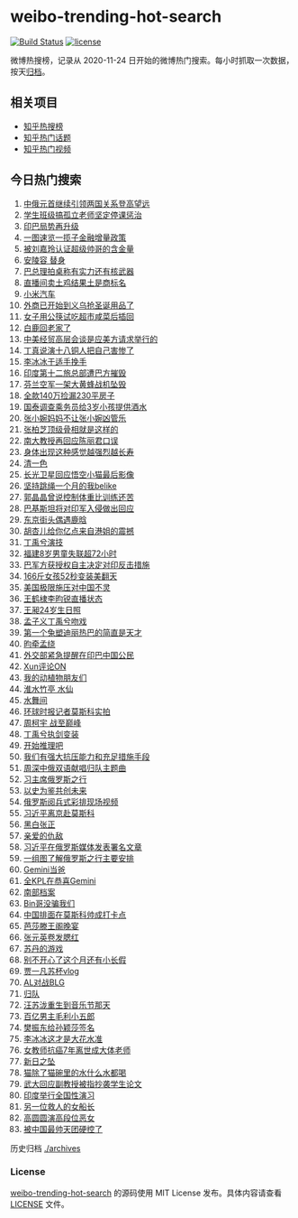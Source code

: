 # weibo-trending-hot-search

[![Build Status](https://github.com/justjavac/weibo-trending-hot-search/workflows/ci/badge.svg?branch=master)](https://github.com/justjavac/weibo-trending-hot-search/actions)
[![license](https://img.shields.io/github/license/justjavac/weibo-trending-hot-search)](https://github.com/justjavac/weibo-trending-hot-search/blob/master/LICENSE)

微博热搜榜，记录从 2020-11-24 日开始的微博热门搜索。每小时抓取一次数据，按天[归档](./archives)。

## 相关项目

- [知乎热搜榜](https://github.com/justjavac/zhihu-trending-top-search)
- [知乎热门话题](https://github.com/justjavac/zhihu-trending-hot-questions)
- [知乎热门视频](https://github.com/justjavac/zhihu-trending-hot-video)

## 今日热门搜索

<!-- BEGIN -->
<!-- 最后更新时间 Thu May 08 2025 06:08:33 GMT+0800 (China Standard Time) -->

1. [中俄元首继续引领两国关系登高望远](https://s.weibo.com//weibo?q=%23%E4%B8%AD%E4%BF%84%E5%85%83%E9%A6%96%E7%BB%A7%E7%BB%AD%E5%BC%95%E9%A2%86%E4%B8%A4%E5%9B%BD%E5%85%B3%E7%B3%BB%E7%99%BB%E9%AB%98%E6%9C%9B%E8%BF%9C%23&Refer=new_time)
1. [学生班级搞孤立老师坚定停课惩治](https://s.weibo.com//weibo?q=%23%E5%AD%A6%E7%94%9F%E7%8F%AD%E7%BA%A7%E6%90%9E%E5%AD%A4%E7%AB%8B%E8%80%81%E5%B8%88%E5%9D%9A%E5%AE%9A%E5%81%9C%E8%AF%BE%E6%83%A9%E6%B2%BB%23&t=31&band_rank=29&Refer=top)
1. [印巴局势再升级](https://s.weibo.com//weibo?q=%23%E5%8D%B0%E5%B7%B4%E5%B1%80%E5%8A%BF%E5%86%8D%E5%8D%87%E7%BA%A7%23&t=31&band_rank=11&Refer=top)
1. [一图速览一揽子金融增量政策](https://s.weibo.com//weibo?q=%23%E4%B8%80%E5%9B%BE%E9%80%9F%E8%A7%88%E4%B8%80%E6%8F%BD%E5%AD%90%E9%87%91%E8%9E%8D%E5%A2%9E%E9%87%8F%E6%94%BF%E7%AD%96%23&t=31&band_rank=3&Refer=top)
1. [被刘嘉玲认证超级帅哥的含金量](https://s.weibo.com//weibo?q=%E8%A2%AB%E5%88%98%E5%98%89%E7%8E%B2%E8%AE%A4%E8%AF%81%E8%B6%85%E7%BA%A7%E5%B8%85%E5%93%A5%E7%9A%84%E5%90%AB%E9%87%91%E9%87%8F&t=31&band_rank=8&Refer=top)
1. [安陵容 替身](https://s.weibo.com//weibo?q=%E5%AE%89%E9%99%B5%E5%AE%B9%20%E6%9B%BF%E8%BA%AB&t=31&band_rank=2&Refer=top)
1. [巴总理拍桌称有实力还有核武器](https://s.weibo.com//weibo?q=%23%E5%B7%B4%E6%80%BB%E7%90%86%E6%8B%8D%E6%A1%8C%E7%A7%B0%E6%9C%89%E5%AE%9E%E5%8A%9B%E8%BF%98%E6%9C%89%E6%A0%B8%E6%AD%A6%E5%99%A8%23&t=31&band_rank=10&Refer=top)
1. [直播间卖土鸡结果土是商标名](https://s.weibo.com//weibo?q=%23%E7%9B%B4%E6%92%AD%E9%97%B4%E5%8D%96%E5%9C%9F%E9%B8%A1%E7%BB%93%E6%9E%9C%E5%9C%9F%E6%98%AF%E5%95%86%E6%A0%87%E5%90%8D%23&t=31&band_rank=9&Refer=top)
1. [小米汽车](https://s.weibo.com//weibo?q=%E5%B0%8F%E7%B1%B3%E6%B1%BD%E8%BD%A6&t=31&band_rank=1&Refer=top)
1. [外商已开始到义乌抢圣诞用品了](https://s.weibo.com//weibo?q=%23%E5%A4%96%E5%95%86%E5%B7%B2%E5%BC%80%E5%A7%8B%E5%88%B0%E4%B9%89%E4%B9%8C%E6%8A%A2%E5%9C%A3%E8%AF%9E%E7%94%A8%E5%93%81%E4%BA%86%23&t=31&band_rank=22&Refer=top)
1. [女子用公筷试吃超市咸菜后插回](https://s.weibo.com//weibo?q=%23%E5%A5%B3%E5%AD%90%E7%94%A8%E5%85%AC%E7%AD%B7%E8%AF%95%E5%90%83%E8%B6%85%E5%B8%82%E5%92%B8%E8%8F%9C%E5%90%8E%E6%8F%92%E5%9B%9E%23&t=31&band_rank=43&Refer=top)
1. [白鹿回老家了](https://s.weibo.com//weibo?q=%23%E7%99%BD%E9%B9%BF%E5%9B%9E%E8%80%81%E5%AE%B6%E4%BA%86%23&t=31&band_rank=11&Refer=top)
1. [中美经贸高层会谈是应美方请求举行的](https://s.weibo.com//weibo?q=%23%E4%B8%AD%E7%BE%8E%E7%BB%8F%E8%B4%B8%E9%AB%98%E5%B1%82%E4%BC%9A%E8%B0%88%E6%98%AF%E5%BA%94%E7%BE%8E%E6%96%B9%E8%AF%B7%E6%B1%82%E4%B8%BE%E8%A1%8C%E7%9A%84%23&t=31&band_rank=36&Refer=top)
1. [丁真说演十八铜人把自己害惨了](https://s.weibo.com//weibo?q=%E4%B8%81%E7%9C%9F%E8%AF%B4%E6%BC%94%E5%8D%81%E5%85%AB%E9%93%9C%E4%BA%BA%E6%8A%8A%E8%87%AA%E5%B7%B1%E5%AE%B3%E6%83%A8%E4%BA%86&t=31&band_rank=33&Refer=top)
1. [李冰冰于适手挽手](https://s.weibo.com//weibo?q=%23%E6%9D%8E%E5%86%B0%E5%86%B0%E4%BA%8E%E9%80%82%E6%89%8B%E6%8C%BD%E6%89%8B%23&t=31&band_rank=4&Refer=top)
1. [印度第十二旅总部遭巴方摧毁](https://s.weibo.com//weibo?q=%E5%8D%B0%E5%BA%A6%E7%AC%AC%E5%8D%81%E4%BA%8C%E6%97%85%E6%80%BB%E9%83%A8%E9%81%AD%E5%B7%B4%E6%96%B9%E6%91%A7%E6%AF%81&t=31&band_rank=41&Refer=top)
1. [芬兰空军一架大黄蜂战机坠毁](https://s.weibo.com//weibo?q=%23%E8%8A%AC%E5%85%B0%E7%A9%BA%E5%86%9B%E4%B8%80%E6%9E%B6%E5%A4%A7%E9%BB%84%E8%9C%82%E6%88%98%E6%9C%BA%E5%9D%A0%E6%AF%81%23&t=31&band_rank=49&Refer=top)
1. [全款140万捡漏230平房子](https://s.weibo.com//weibo?q=%E5%85%A8%E6%AC%BE140%E4%B8%87%E6%8D%A1%E6%BC%8F230%E5%B9%B3%E6%88%BF%E5%AD%90&t=31&band_rank=14&Refer=top)
1. [国泰调查乘务员给3岁小孩提供酒水](https://s.weibo.com//weibo?q=%23%E5%9B%BD%E6%B3%B0%E8%B0%83%E6%9F%A5%E4%B9%98%E5%8A%A1%E5%91%98%E7%BB%993%E5%B2%81%E5%B0%8F%E5%AD%A9%E6%8F%90%E4%BE%9B%E9%85%92%E6%B0%B4%23&t=31&band_rank=25&Refer=top)
1. [张小婉妈妈不让张小婉凶管乐](https://s.weibo.com//weibo?q=%23%E5%BC%A0%E5%B0%8F%E5%A9%89%E5%A6%88%E5%A6%88%E4%B8%8D%E8%AE%A9%E5%BC%A0%E5%B0%8F%E5%A9%89%E5%87%B6%E7%AE%A1%E4%B9%90%23&t=31&band_rank=26&Refer=top)
1. [张柏芝顶级骨相就是这样的](https://s.weibo.com//weibo?q=%E5%BC%A0%E6%9F%8F%E8%8A%9D%E9%A1%B6%E7%BA%A7%E9%AA%A8%E7%9B%B8%E5%B0%B1%E6%98%AF%E8%BF%99%E6%A0%B7%E7%9A%84&t=31&band_rank=7&Refer=top)
1. [南大教授再回应陈丽君口误](https://s.weibo.com//weibo?q=%23%E5%8D%97%E5%A4%A7%E6%95%99%E6%8E%88%E5%86%8D%E5%9B%9E%E5%BA%94%E9%99%88%E4%B8%BD%E5%90%9B%E5%8F%A3%E8%AF%AF%23&t=31&band_rank=28&Refer=top)
1. [身体出现这种感觉越强烈越长寿](https://s.weibo.com//weibo?q=%23%E8%BA%AB%E4%BD%93%E5%87%BA%E7%8E%B0%E8%BF%99%E7%A7%8D%E6%84%9F%E8%A7%89%E8%B6%8A%E5%BC%BA%E7%83%88%E8%B6%8A%E9%95%BF%E5%AF%BF%23&t=31&band_rank=35&Refer=top)
1. [清一色](https://s.weibo.com//weibo?q=%E6%B8%85%E4%B8%80%E8%89%B2&t=31&band_rank=5&Refer=top)
1. [长光卫星回应悟空小猫最后影像](https://s.weibo.com//weibo?q=%23%E9%95%BF%E5%85%89%E5%8D%AB%E6%98%9F%E5%9B%9E%E5%BA%94%E6%82%9F%E7%A9%BA%E5%B0%8F%E7%8C%AB%E6%9C%80%E5%90%8E%E5%BD%B1%E5%83%8F%23&t=31&band_rank=37&Refer=top)
1. [坚持跳绳一个月的我belike](https://s.weibo.com//weibo?q=%23%E5%9D%9A%E6%8C%81%E8%B7%B3%E7%BB%B3%E4%B8%80%E4%B8%AA%E6%9C%88%E7%9A%84%E6%88%91belike%23&t=31&band_rank=23&Refer=top)
1. [郭晶晶曾说控制体重比训练还苦](https://s.weibo.com//weibo?q=%23%E9%83%AD%E6%99%B6%E6%99%B6%E6%9B%BE%E8%AF%B4%E6%8E%A7%E5%88%B6%E4%BD%93%E9%87%8D%E6%AF%94%E8%AE%AD%E7%BB%83%E8%BF%98%E8%8B%A6%23&t=31&band_rank=40&Refer=top)
1. [巴基斯坦将对印军入侵做出回应](https://s.weibo.com//weibo?q=%23%E5%B7%B4%E5%9F%BA%E6%96%AF%E5%9D%A6%E5%B0%86%E5%AF%B9%E5%8D%B0%E5%86%9B%E5%85%A5%E4%BE%B5%E5%81%9A%E5%87%BA%E5%9B%9E%E5%BA%94%23&t=31&band_rank=22&Refer=top)
1. [东京街头偶遇鹿晗](https://s.weibo.com//weibo?q=%23%E4%B8%9C%E4%BA%AC%E8%A1%97%E5%A4%B4%E5%81%B6%E9%81%87%E9%B9%BF%E6%99%97%23&t=31&band_rank=15&Refer=top)
1. [胡杏儿给你亿点来自港姐的震撼](https://s.weibo.com//weibo?q=%E8%83%A1%E6%9D%8F%E5%84%BF%E7%BB%99%E4%BD%A0%E4%BA%BF%E7%82%B9%E6%9D%A5%E8%87%AA%E6%B8%AF%E5%A7%90%E7%9A%84%E9%9C%87%E6%92%BC&t=31&band_rank=19&Refer=top)
1. [丁禹兮演技](https://s.weibo.com//weibo?q=%E4%B8%81%E7%A6%B9%E5%85%AE%E6%BC%94%E6%8A%80&t=31&band_rank=50&Refer=top)
1. [福建8岁男童失联超72小时](https://s.weibo.com//weibo?q=%23%E7%A6%8F%E5%BB%BA8%E5%B2%81%E7%94%B7%E7%AB%A5%E5%A4%B1%E8%81%94%E8%B6%8572%E5%B0%8F%E6%97%B6%23&t=31&band_rank=42&Refer=top)
1. [巴军方获授权自主决定对印反击措施](https://s.weibo.com//weibo?q=%23%E5%B7%B4%E5%86%9B%E6%96%B9%E8%8E%B7%E6%8E%88%E6%9D%83%E8%87%AA%E4%B8%BB%E5%86%B3%E5%AE%9A%E5%AF%B9%E5%8D%B0%E5%8F%8D%E5%87%BB%E6%8E%AA%E6%96%BD%23&t=31&band_rank=34&Refer=top)
1. [166斤女孩52秒变装美翻天](https://s.weibo.com//weibo?q=%23166%E6%96%A4%E5%A5%B3%E5%AD%A952%E7%A7%92%E5%8F%98%E8%A3%85%E7%BE%8E%E7%BF%BB%E5%A4%A9%23&t=31&band_rank=34&Refer=top)
1. [美国极限施压对中国不灵](https://s.weibo.com//weibo?q=%23%E7%BE%8E%E5%9B%BD%E6%9E%81%E9%99%90%E6%96%BD%E5%8E%8B%E5%AF%B9%E4%B8%AD%E5%9B%BD%E4%B8%8D%E7%81%B5%23&t=31&band_rank=50&Refer=top)
1. [王鹤棣李昀锐直播状态](https://s.weibo.com//weibo?q=%23%E7%8E%8B%E9%B9%A4%E6%A3%A3%E6%9D%8E%E6%98%80%E9%94%90%E7%9B%B4%E6%92%AD%E7%8A%B6%E6%80%81%23&t=31&band_rank=21&Refer=top)
1. [王昶24岁生日照](https://s.weibo.com//weibo?q=%23%E7%8E%8B%E6%98%B624%E5%B2%81%E7%94%9F%E6%97%A5%E7%85%A7%23&t=31&band_rank=13&Refer=top)
1. [孟子义丁禹兮吻戏](https://s.weibo.com//weibo?q=%E5%AD%9F%E5%AD%90%E4%B9%89%E4%B8%81%E7%A6%B9%E5%85%AE%E5%90%BB%E6%88%8F&t=31&band_rank=17&Refer=top)
1. [第一个兔塑迪丽热巴的简直是天才](https://s.weibo.com//weibo?q=%E7%AC%AC%E4%B8%80%E4%B8%AA%E5%85%94%E5%A1%91%E8%BF%AA%E4%B8%BD%E7%83%AD%E5%B7%B4%E7%9A%84%E7%AE%80%E7%9B%B4%E6%98%AF%E5%A4%A9%E6%89%8D&t=31&band_rank=39&Refer=top)
1. [昀牵孟绕](https://s.weibo.com//weibo?q=%23%E6%98%80%E7%89%B5%E5%AD%9F%E7%BB%95%23&t=31&band_rank=12&Refer=top)
1. [外交部紧急提醒在印巴中国公民](https://s.weibo.com//weibo?q=%23%E5%A4%96%E4%BA%A4%E9%83%A8%E7%B4%A7%E6%80%A5%E6%8F%90%E9%86%92%E5%9C%A8%E5%8D%B0%E5%B7%B4%E4%B8%AD%E5%9B%BD%E5%85%AC%E6%B0%91%23&t=31&band_rank=43&Refer=top)
1. [Xun评论ON](https://s.weibo.com//weibo?q=Xun%E8%AF%84%E8%AE%BAON&t=31&band_rank=31&Refer=top)
1. [我的动植物朋友们](https://s.weibo.com//weibo?q=%E6%88%91%E7%9A%84%E5%8A%A8%E6%A4%8D%E7%89%A9%E6%9C%8B%E5%8F%8B%E4%BB%AC&t=31&band_rank=46&Refer=top)
1. [淮水竹亭 水仙](https://s.weibo.com//weibo?q=%E6%B7%AE%E6%B0%B4%E7%AB%B9%E4%BA%AD%20%E6%B0%B4%E4%BB%99&t=31&band_rank=44&Refer=top)
1. [水舞间](https://s.weibo.com//weibo?q=%E6%B0%B4%E8%88%9E%E9%97%B4&t=31&band_rank=43&Refer=top)
1. [环球时报记者莫斯科实拍](https://s.weibo.com//weibo?q=%23%E7%8E%AF%E7%90%83%E6%97%B6%E6%8A%A5%E8%AE%B0%E8%80%85%E8%8E%AB%E6%96%AF%E7%A7%91%E5%AE%9E%E6%8B%8D%23&t=31&band_rank=50&Refer=top)
1. [周柯宇 战至巅峰](https://s.weibo.com//weibo?q=%E5%91%A8%E6%9F%AF%E5%AE%87%20%E6%88%98%E8%87%B3%E5%B7%85%E5%B3%B0&t=31&band_rank=16&Refer=top)
1. [丁禹兮执剑变装](https://s.weibo.com//weibo?q=%23%E4%B8%81%E7%A6%B9%E5%85%AE%E6%89%A7%E5%89%91%E5%8F%98%E8%A3%85%23&t=31&band_rank=48&Refer=top)
1. [开始推理吧](https://s.weibo.com//weibo?q=%E5%BC%80%E5%A7%8B%E6%8E%A8%E7%90%86%E5%90%A7&t=31&band_rank=44&Refer=top)
1. [我们有强大抗压能力和充足措施手段](https://s.weibo.com//weibo?q=%23%E6%88%91%E4%BB%AC%E6%9C%89%E5%BC%BA%E5%A4%A7%E6%8A%97%E5%8E%8B%E8%83%BD%E5%8A%9B%E5%92%8C%E5%85%85%E8%B6%B3%E6%8E%AA%E6%96%BD%E6%89%8B%E6%AE%B5%23&t=31&band_rank=40&Refer=top)
1. [周深中俄双语献唱归队主题曲](https://s.weibo.com//weibo?q=%23%E5%91%A8%E6%B7%B1%E4%B8%AD%E4%BF%84%E5%8F%8C%E8%AF%AD%E7%8C%AE%E5%94%B1%E5%BD%92%E9%98%9F%E4%B8%BB%E9%A2%98%E6%9B%B2%23&t=31&band_rank=50&Refer=top)
1. [习主席俄罗斯之行](https://s.weibo.com//weibo?q=%23%E4%B9%A0%E4%B8%BB%E5%B8%AD%E4%BF%84%E7%BD%97%E6%96%AF%E4%B9%8B%E8%A1%8C%23&Refer=new_time)
1. [以史为鉴共创未来](https://s.weibo.com//weibo?q=%23%E4%BB%A5%E5%8F%B2%E4%B8%BA%E9%89%B4%E5%85%B1%E5%88%9B%E6%9C%AA%E6%9D%A5%23&t=31&band_rank=29&Refer=top)
1. [俄罗斯阅兵式彩排现场视频](https://s.weibo.com//weibo?q=%23%E4%BF%84%E7%BD%97%E6%96%AF%E9%98%85%E5%85%B5%E5%BC%8F%E5%BD%A9%E6%8E%92%E7%8E%B0%E5%9C%BA%E8%A7%86%E9%A2%91%23&t=31&band_rank=46&Refer=top)
1. [习近平离京赴莫斯科](https://s.weibo.com//weibo?q=%23%E4%B9%A0%E8%BF%91%E5%B9%B3%E7%A6%BB%E4%BA%AC%E8%B5%B4%E8%8E%AB%E6%96%AF%E7%A7%91%23&Refer=new_time)
1. [黑白张正](https://s.weibo.com//weibo?q=%E9%BB%91%E7%99%BD%E5%BC%A0%E6%AD%A3&t=31&band_rank=33&Refer=top)
1. [亲爱的仇敌](https://s.weibo.com//weibo?q=%E4%BA%B2%E7%88%B1%E7%9A%84%E4%BB%87%E6%95%8C&t=31&band_rank=48&Refer=top)
1. [习近平在俄罗斯媒体发表署名文章](https://s.weibo.com//weibo?q=%23%E4%B9%A0%E8%BF%91%E5%B9%B3%E5%9C%A8%E4%BF%84%E7%BD%97%E6%96%AF%E5%AA%92%E4%BD%93%E5%8F%91%E8%A1%A8%E7%BD%B2%E5%90%8D%E6%96%87%E7%AB%A0%23&Refer=new_time)
1. [一组图了解俄罗斯之行主要安排](https://s.weibo.com//weibo?q=%23%E4%B8%80%E7%BB%84%E5%9B%BE%E4%BA%86%E8%A7%A3%E4%BF%84%E7%BD%97%E6%96%AF%E4%B9%8B%E8%A1%8C%E4%B8%BB%E8%A6%81%E5%AE%89%E6%8E%92%23&t=31&band_rank=10&Refer=top)
1. [Gemini当爸](https://s.weibo.com//weibo?q=Gemini%E5%BD%93%E7%88%B8&t=31&band_rank=24&Refer=top)
1. [全KPL在恭喜Gemini](https://s.weibo.com//weibo?q=%23%E5%85%A8KPL%E5%9C%A8%E6%81%AD%E5%96%9CGemini%23&t=31&band_rank=32&Refer=top)
1. [南部档案](https://s.weibo.com//weibo?q=%E5%8D%97%E9%83%A8%E6%A1%A3%E6%A1%88&t=31&band_rank=50&Refer=top)
1. [Bin哥没骗我们](https://s.weibo.com//weibo?q=%23Bin%E5%93%A5%E6%B2%A1%E9%AA%97%E6%88%91%E4%BB%AC%23&t=31&band_rank=42&Refer=top)
1. [中国排面在莫斯科帅成打卡点](https://s.weibo.com//weibo?q=%23%E4%B8%AD%E5%9B%BD%E6%8E%92%E9%9D%A2%E5%9C%A8%E8%8E%AB%E6%96%AF%E7%A7%91%E5%B8%85%E6%88%90%E6%89%93%E5%8D%A1%E7%82%B9%23&t=31&band_rank=6&Refer=top)
1. [芭莎滕王阁晚宴](https://s.weibo.com//weibo?q=%23%E8%8A%AD%E8%8E%8E%E6%BB%95%E7%8E%8B%E9%98%81%E6%99%9A%E5%AE%B4%23&t=31&band_rank=28&Refer=top)
1. [张元英卷发腮红](https://s.weibo.com//weibo?q=%23%E5%BC%A0%E5%85%83%E8%8B%B1%E5%8D%B7%E5%8F%91%E8%85%AE%E7%BA%A2%23&t=31&band_rank=38&Refer=top)
1. [苏丹的游戏](https://s.weibo.com//weibo?q=%E8%8B%8F%E4%B8%B9%E7%9A%84%E6%B8%B8%E6%88%8F&t=31&band_rank=50&Refer=top)
1. [别不开心了这个月还有小长假](https://s.weibo.com//weibo?q=%23%E5%88%AB%E4%B8%8D%E5%BC%80%E5%BF%83%E4%BA%86%E8%BF%99%E4%B8%AA%E6%9C%88%E8%BF%98%E6%9C%89%E5%B0%8F%E9%95%BF%E5%81%87%23&t=31&band_rank=27&Refer=top)
1. [贾一凡苏杯vlog](https://s.weibo.com//weibo?q=%E8%B4%BE%E4%B8%80%E5%87%A1%E8%8B%8F%E6%9D%AFvlog&t=31&band_rank=50&Refer=top)
1. [AL对战BLG](https://s.weibo.com//weibo?q=%23AL%E5%AF%B9%E6%88%98BLG%23&t=31&band_rank=49&Refer=top)
1. [归队](https://s.weibo.com//weibo?q=%E5%BD%92%E9%98%9F&t=31&band_rank=44&Refer=top)
1. [汪苏泷重生到音乐节那天](https://s.weibo.com//weibo?q=%E6%B1%AA%E8%8B%8F%E6%B3%B7%E9%87%8D%E7%94%9F%E5%88%B0%E9%9F%B3%E4%B9%90%E8%8A%82%E9%82%A3%E5%A4%A9&t=31&band_rank=46&Refer=top)
1. [百亿男主毛利小五郎](https://s.weibo.com//weibo?q=%E7%99%BE%E4%BA%BF%E7%94%B7%E4%B8%BB%E6%AF%9B%E5%88%A9%E5%B0%8F%E4%BA%94%E9%83%8E&t=31&band_rank=40&Refer=top)
1. [樊振东给孙颖莎签名](https://s.weibo.com//weibo?q=%23%E6%A8%8A%E6%8C%AF%E4%B8%9C%E7%BB%99%E5%AD%99%E9%A2%96%E8%8E%8E%E7%AD%BE%E5%90%8D%23&t=31&band_rank=50&Refer=top)
1. [李冰冰这才是大花水准](https://s.weibo.com//weibo?q=%E6%9D%8E%E5%86%B0%E5%86%B0%E8%BF%99%E6%89%8D%E6%98%AF%E5%A4%A7%E8%8A%B1%E6%B0%B4%E5%87%86&t=31&band_rank=20&Refer=top)
1. [女教师抗癌7年离世成大体老师](https://s.weibo.com//weibo?q=%23%E5%A5%B3%E6%95%99%E5%B8%88%E6%8A%97%E7%99%8C7%E5%B9%B4%E7%A6%BB%E4%B8%96%E6%88%90%E5%A4%A7%E4%BD%93%E8%80%81%E5%B8%88%23&t=31&band_rank=30&Refer=top)
1. [新日之坠](https://s.weibo.com//weibo?q=%E6%96%B0%E6%97%A5%E4%B9%8B%E5%9D%A0&t=31&band_rank=40&Refer=top)
1. [猫除了猫碗里的水什么水都喝](https://s.weibo.com//weibo?q=%23%E7%8C%AB%E9%99%A4%E4%BA%86%E7%8C%AB%E7%A2%97%E9%87%8C%E7%9A%84%E6%B0%B4%E4%BB%80%E4%B9%88%E6%B0%B4%E9%83%BD%E5%96%9D%23&t=31&band_rank=46&Refer=top)
1. [武大回应副教授被指抄袭学生论文](https://s.weibo.com//weibo?q=%23%E6%AD%A6%E5%A4%A7%E5%9B%9E%E5%BA%94%E5%89%AF%E6%95%99%E6%8E%88%E8%A2%AB%E6%8C%87%E6%8A%84%E8%A2%AD%E5%AD%A6%E7%94%9F%E8%AE%BA%E6%96%87%23&t=31&band_rank=18&Refer=top)
1. [印度举行全国性演习](https://s.weibo.com//weibo?q=%23%E5%8D%B0%E5%BA%A6%E4%B8%BE%E8%A1%8C%E5%85%A8%E5%9B%BD%E6%80%A7%E6%BC%94%E4%B9%A0%23&t=31&band_rank=45&Refer=top)
1. [另一位救人的女船长](https://s.weibo.com//weibo?q=%E5%8F%A6%E4%B8%80%E4%BD%8D%E6%95%91%E4%BA%BA%E7%9A%84%E5%A5%B3%E8%88%B9%E9%95%BF&t=31&band_rank=30&Refer=top)
1. [高圆圆演高段位恶女](https://s.weibo.com//weibo?q=%E9%AB%98%E5%9C%86%E5%9C%86%E6%BC%94%E9%AB%98%E6%AE%B5%E4%BD%8D%E6%81%B6%E5%A5%B3&t=31&band_rank=47&Refer=top)
1. [被中国最帅天团硬控了](https://s.weibo.com//weibo?q=%23%E8%A2%AB%E4%B8%AD%E5%9B%BD%E6%9C%80%E5%B8%85%E5%A4%A9%E5%9B%A2%E7%A1%AC%E6%8E%A7%E4%BA%86%23&t=31&band_rank=48&Refer=top)

<!-- END -->

历史归档 [./archives](./archives)

### License

[weibo-trending-hot-search](https://github.com/justjavac/weibo-trending-hot-search) 的源码使用 MIT License
发布。具体内容请查看 [LICENSE](./LICENSE) 文件。
